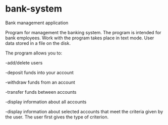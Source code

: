 # bank-system
Bank management application 

Program for management the banking system. The program is intended for bank employees. Work with the program takes place in text mode. User data stored in a file on the disk.

The program allows you to: 

-add/delete users

-deposit funds into your account

-withdraw funds from an account

-transfer funds between accounts

-display information about all accounts

-display information about selected accounts that meet the criteria given by the user. The user first gives the type of criterion.
